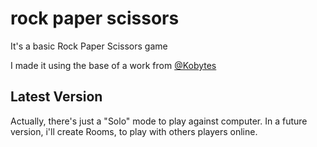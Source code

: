 # rock paper scissors
 It's a basic Rock Paper Scissors game

I made it using the base of a work from [@Kobytes](https://github.com/Kobytes)

## Latest Version

Actually, there's just a "Solo" mode to play against computer.
In a future version, i'll create Rooms, to play with others players online.